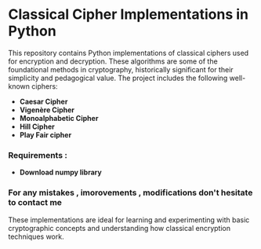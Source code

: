 <h1>Classical Cipher Implementations in Python</h1>

<p>This repository contains Python implementations of classical ciphers used for encryption and decryption. These algorithms are some of the foundational methods in cryptography, historically significant for their simplicity and pedagogical value. The project includes the following well-known ciphers:</p>

<ul>
    <li><strong>Caesar Cipher</strong></li>
    <li><strong>Vigenère Cipher</strong></li>
    <li><strong>Monoalphabetic Cipher</strong></li>
    <li><strong>Hill Cipher</strong></li>
    <li><strong>Play Fair cipher</strong></li>

</ul>
</ul>
<h3>Requirements : </h3>
<ul>
    <li><strong>Download numpy library</strong></li>
</ul>
<h3> For any mistakes , imorovements , modifications don't hesitate to contact me </h3>
<p>These implementations are ideal for learning and experimenting with basic cryptographic concepts and understanding how classical encryption techniques work.</p>
